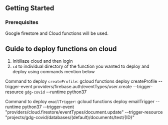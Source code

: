 ## Getting Started

### Prerequisites

Google firestore and Cloud functions will be used.

## Guide to deploy functions on cloud
1. Initiliaze cloud and then login
2. `cd` to individual directory of the function you wanted to deploy and deploy using commands mention below

Command to deploy `createProfile`: gcloud functions deploy createProfile --trigger-event providers/firebase.auth/eventTypes/user.create --trigger-resource `gdg-covid` --runtime python37

Command to deploy `emailTrigger`: gcloud functions deploy emailTrigger --runtime python37 --trigger-event "providers/cloud.firestore/eventTypes/document.update" --trigger-resource "projects/gdg-covid/databases/(default)/documents/test/{ID}"
